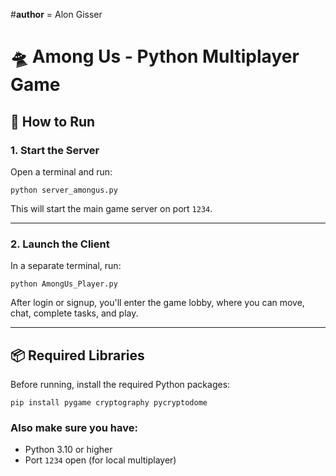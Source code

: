 #__author__ = Alon Gisser

# 🛸 Among Us - Python Multiplayer Game

## 🚀 How to Run

### 1. Start the Server
Open a terminal and run:

```
python server_amongus.py
```

This will start the main game server on port `1234`.

---

### 2. Launch the Client
In a separate terminal, run:

```
python AmongUs_Player.py
```

After login or signup, you'll enter the game lobby, where you can move, chat, complete tasks, and play.

---

## 📦 Required Libraries

Before running, install the required Python packages:

```
pip install pygame cryptography pycryptodome
```

### Also make sure you have:
- Python 3.10 or higher
- Port `1234` open (for local multiplayer)
